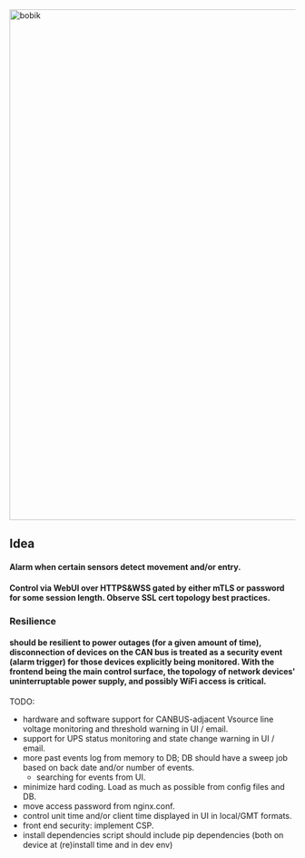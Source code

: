 
<img width="899" alt="bobik" src="https://github.com/user-attachments/assets/b32ab92e-6264-4e49-999e-a96790421e8a" />


## Idea
#### Alarm when certain sensors detect movement and/or entry.
#### Control via WebUI over HTTPS&WSS gated by either mTLS or password for some session length. Observe SSL cert topology best practices. 

### Resilience
#### should be resilient to power outages (for a given amount of time), disconnection of devices on the CAN bus is treated as a security event (alarm trigger) for those devices explicitly being monitored. With the frontend being the main control surface, the topology of network devices' uninterruptable power supply, and possibly WiFi access is critical.


TODO:
- hardware and software support for CANBUS-adjacent Vsource line voltage monitoring and threshold warning in UI / email.
- support for UPS status monitoring and state change warning in UI / email.
- more past events log from memory to DB; DB should have a sweep job based on back date and/or number of events.
  - searching for events from UI.
- minimize hard coding. Load as much as possible from config files and DB.
- move access password from nginx.conf.
- control unit time and/or client time displayed in UI in local/GMT formats.
- front end security: implement CSP.
- install dependencies script should include pip dependencies (both on device at (re)install time and in dev env)
